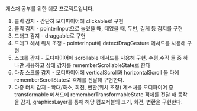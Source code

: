 제스쳐 공부를 위한 데모 프로젝트입니다.

1. 클릭 감지 - 간단히 모디파이어에 clickable로 구현
2. 클릭 감지 - pointerInput으로 눌렀을 때, 떼었을 때, 두번, 길게 등 감지를 구현
3. 드래그 감지 - draggable로 구현
4. 드래그 해서 위치 조정 - pointerInput에 detectDragGesture 메서드를 사용해 구현
5. 스크롤 감지 - 모디파이어에 scrollable 메서드를 사용해 구현. 수평,수직 둘 중 하나만 사용하고 상태 감지를 rememberScrollableState로 한다
6. 다중 스크롤 감지 - 모디파이어에 verticalScroll과 horizontalScroll 둘 다에 rememberScrollState로 객체를 전달해 구현한다.
7. 다중 터치 감지 - 확대/축소, 회전, 변환(위치 조정) 제스처를 모디파이어 중
  transformable 메서드에 rememberTransformableState 객체를 전달 해 동작을 감지, graphicsLayer를 통해 해당 컴포저블의 크기, 회전, 변환을 구현한다.
